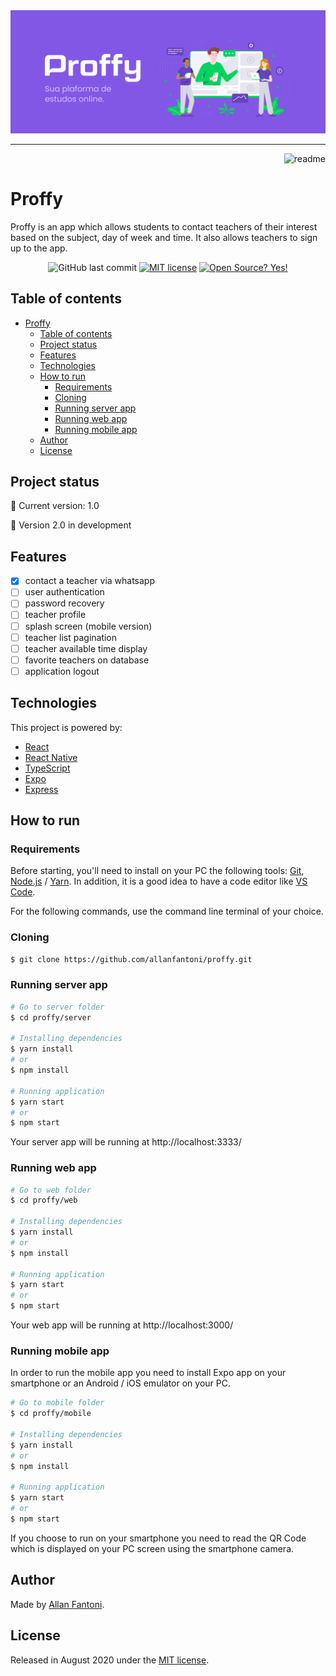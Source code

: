<div align="center">  
  <img src="https://github.com/allanfantoni/proffy/blob/master/web/src/assets/images/banner.png?raw=true" alt="Proffy" />
</div>

***

<div align="right">
  <img src="https://i.imgur.com/CKgKBvN.png" alt="readme">
</div>

# Proffy

Proffy is an app which allows students to contact teachers of their interest based on the subject, day of week and time. It also allows teachers to sign up to the app.

<div align="center">

![GitHub last commit](https://img.shields.io/github/last-commit/allanfantoni/proffy?label=Last%20commit)
[![MIT license](https://img.shields.io/badge/License-MIT-blue.svg)](https://lbesson.mit-license.org/)
[![Open Source? Yes!](https://badgen.net/badge/Open%20Source%3F/Yes%21/blue?icon=github)](https://github.com/Naereen/badges/)

</div>

## Table of contents

- [Proffy](#proffy)
  - [Table of contents](#table-of-contents)
  - [Project status](#project-status)
  - [Features](#features)
  - [Technologies](#technologies)
  - [How to run](#how-to-run)
    - [Requirements](#requirements)
    - [Cloning](#cloning)
    - [Running server app](#running-server-app)
    - [Running web app](#running-web-app)
    - [Running mobile app](#running-mobile-app)
  - [Author](#author)
  - [License](#license)

## Project status

:rocket: Current version: 1.0

:construction: Version 2.0 in development

## Features

- [x] contact a teacher via whatsapp
- [ ] user authentication
- [ ] password recovery
- [ ] teacher profile
- [ ] splash screen (mobile version)
- [ ] teacher list pagination
- [ ] teacher available time display
- [ ] favorite teachers on database
- [ ] application logout

## Technologies

This project is powered by:

- [React](https://reactjs.org/)
- [React Native](https://reactnative.dev/)
- [TypeScript](https://www.typescriptlang.org/)
- [Expo](https://expo.io/)
- [Express](https://expressjs.com/)

## How to run

### Requirements

Before starting, you'll need to install on your PC the following tools: [Git](https://git-scm.com/), [Node.js](https://nodejs.org/en/) / [Yarn](https://yarnpkg.com/). In addition, it is a good idea to have a code editor like [VS Code](https://code.visualstudio.com/).

For the following commands, use the command line terminal of your choice.

### Cloning

```bash
$ git clone https://github.com/allanfantoni/proffy.git
```

### Running server app

```bash
# Go to server folder
$ cd proffy/server

# Installing dependencies
$ yarn install
# or
$ npm install

# Running application
$ yarn start
# or
$ npm start
```

Your server app will be running at http://localhost:3333/

### Running web app

```bash
# Go to web folder
$ cd proffy/web

# Installing dependencies
$ yarn install
# or
$ npm install

# Running application
$ yarn start
# or
$ npm start
```

Your web app will be running at http://localhost:3000/


### Running mobile app

In order to run the mobile app you need to install Expo app on your smartphone or an Android / iOS emulator on your PC.

```bash
# Go to mobile folder
$ cd proffy/mobile

# Installing dependencies
$ yarn install
# or
$ npm install

# Running application
$ yarn start
# or
$ npm start
```

If you choose to run on your smartphone you need to read the QR Code which is displayed on your PC screen using the smartphone camera.

## Author

Made by [Allan Fantoni](https://github.com/allanfantoni).

## License

Released in August 2020 under the [MIT license](https://github.com/allanfantoni/proffy/blob/master/LICENSE).